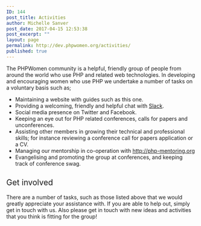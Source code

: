 ```yaml
---
ID: 144
post_title: Activities
author: Michelle Sanver
post_date: 2017-04-15 12:53:38
post_excerpt: ""
layout: page
permalink: http://dev.phpwomen.org/activities/
published: true
---
```

<span style="font-weight: 400;">The PHPWomen community is a helpful, friendly group of people from around the world who use PHP and related web technologies. In developing and encouraging women who use PHP we undertake a number of tasks on a voluntary basis such as;</span>
<ul>
 	<li style="font-weight: 400;"><span style="font-weight: 400;">Maintaining a website with guides such as this one.</span></li>
 	<li style="font-weight: 400;">Providing a welcoming, friendly and helpful chat with <a href="http://dev.phpwomen.org/slack/">Slack</a>.</li>
 	<li style="font-weight: 400;"><span style="font-weight: 400;">Social media presence on Twitter and Facebook.</span></li>
 	<li style="font-weight: 400;"><span style="font-weight: 400;">Keeping an eye out for PHP related conferences, calls for papers and unconferences.</span></li>
 	<li style="font-weight: 400;"><span style="font-weight: 400;">Assisting other members in growing their technical and professional skills; for instance reviewing </span><span style="font-weight: 400;">a conference call for papers application or a CV.</span></li>
 	<li style="font-weight: 400;"><span style="font-weight: 400;">Managing our mentorship in co-operation with </span><a href="http://php-mentoring.org/"><span style="font-weight: 400;">http://php-mentoring.org</span></a></li>
 	<li style="font-weight: 400;"><span style="font-weight: 400;">Evangelising and promoting the group at conferences, and keeping track of conference swag.</span></li>
</ul>
<h2><span style="font-weight: 400;">Get involved</span></h2>
<span style="font-weight: 400;">There are a number of tasks, such as those listed above that we would greatly appreciate your assistance with. If you are able to help out, simply get in touch with us. Also please get in touch with new ideas and activities that you think is fitting for the group!</span>